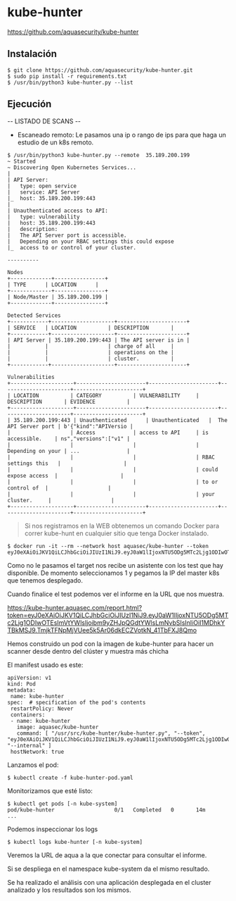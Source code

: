 # kube-hunter 

https://github.com/aquasecurity/kube-hunter

## Instalación

```
$ git clone https://github.com/aquasecurity/kube-hunter.git
$ sudo pip install -r requirements.txt
$ /usr/bin/python3 kube-hunter.py --list
```

## Ejecución 

-- LISTADO DE SCANS --

* Escaneado remoto: Le pasamos una ip o rango de ips para que haga un estudio de un k8s remoto.

```
$ /usr/bin/python3 kube-hunter.py --remote  35.189.200.199
~ Started
~ Discovering Open Kubernetes Services...
|
| API Server:
|   type: open service
|   service: API Server
|_  host: 35.189.200.199:443
|
| Unauthenticated access to API:
|   type: vulnerability
|   host: 35.189.200.199:443
|   description:
| 	The API Server port is accessible.
| 	Depending on your RBAC settings this could expose
|_	access to or control of your cluster.

----------

Nodes
+-------------+----------------+
| TYPE    	| LOCATION   	|
+-------------+----------------+
| Node/Master | 35.189.200.199 |
+-------------+----------------+

Detected Services
+------------+--------------------+----------------------+
| SERVICE	| LOCATION       	| DESCRIPTION      	|
+------------+--------------------+----------------------+
| API Server | 35.189.200.199:443 | The API server is in |
|        	|                	| charge of all    	|
|        	|                	| operations on the	|
|        	|                	| cluster.         	|
+------------+--------------------+----------------------+

Vulnerabilities
+--------------------+----------------------+----------------------+----------------------+----------------------+
| LOCATION       	| CATEGORY         	| VULNERABILITY    	| DESCRIPTION      	| EVIDENCE         	|
+--------------------+----------------------+----------------------+----------------------+----------------------+
| 35.189.200.199:443 | Unauthenticated  	| Unauthenticated  	|  The API Server port | b'{"kind":"APIVersio |
|                	| Access           	| access to API    	| is accessible.   	| ns","versions":["v1" |
|                	|                  	|                  	| Depending on your	| ...              	|
|                	|                  	|                  	| RBAC settings this   |                  	|
|                	|                  	|                  	| could expose access  |                  	|
|                	|                  	|                  	| to or control of 	|                  	|
|                	|                  	|                  	| your cluster.    	|                  	|
+--------------------+----------------------+----------------------+----------------------+----------------------+

```

> Si nos registramos en la WEB obtenemos un comando Docker para correr kube-hunt en cualquier sitio que tenga Docker instalado.

```
$ docker run -it --rm --network host aquasec/kube-hunter --token eyJ0eXAiOiJKV1QiLCJhbGciOiJIUzI1NiJ9.eyJ0aW1lIjoxNTU5ODg5MTc2Ljg1ODIwOTEsImVtYWlsIjoibm9yZHJpQGdtYWlsLmNvbSIsInIiOiI1MDhkYTBkMSJ9.TmjkTFNpMjVUee5k5Ar06dkECZVotkN_41TbFXJ8Qmo
```

Como no le pasamos el target nos recibe un asistente con los test que hay disponible. De momento seleccionamos 1 y pegamos la IP del master k8s que tenemos desplegado.

Cuando finalice el test podemos ver el informe en la URL que nos muestra.

https://kube-hunter.aquasec.com/report.html?token=eyJ0eXAiOiJKV1QiLCJhbGciOiJIUzI1NiJ9.eyJ0aW1lIjoxNTU5ODg5MTc2Ljg1ODIwOTEsImVtYWlsIjoibm9yZHJpQGdtYWlsLmNvbSIsInIiOiI1MDhkYTBkMSJ9.TmjkTFNpMjVUee5k5Ar06dkECZVotkN_41TbFXJ8Qmo

Hemos construido un pod con la imagen de kube-hunter para hacer un scanner desde dentro del clúster y muestra más chicha

El manifest usado es este:

```
apiVersion: v1
kind: Pod
metadata:
 name: kube-hunter
spec:  # specification of the pod's contents
 restartPolicy: Never
 containers:
 - name: kube-hunter
   image: aquasec/kube-hunter
   command: [ "/usr/src/kube-hunter/kube-hunter.py", "--token", "eyJ0eXAiOiJKV1QiLCJhbGciOiJIUzI1NiJ9.eyJ0aW1lIjoxNTU5ODg5MTc2Ljg1ODIwOTEsImVtYWlsIjoibm9yZHJpQGdtYWlsLmNvbSIsInIiOiI1MDhkYTBkMSJ9.TmjkTFNpMjVUee5k5Ar06dkECZVotkN_41TbFXJ8Qmo", "--internal" ]
 hostNetwork: true
```

Lanzamos el pod:

```
$ kubectl create -f kube-hunter-pod.yaml
```

Monitorizamos que esté listo:

```
$ kubectl get pods [-n kube-system]
pod/kube-hunter                   0/1 	Completed   0      	14m
...
```

Podemos inspeccionar los logs
```
$ kubectl logs kube-hunter [-n kube-system]
```

Veremos la URL de aqua a la que conectar para consultar el informe.

Si se despliega en el namespace kube-system da el mismo resultado.

Se ha realizado el análisis con una aplicación desplegada en el cluster analizado y los resultados son los mismos.